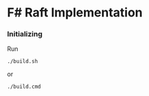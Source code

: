 F# Raft Implementation
=======================

### Initializing

Run 

    ./build.sh
or

    ./build.cmd

